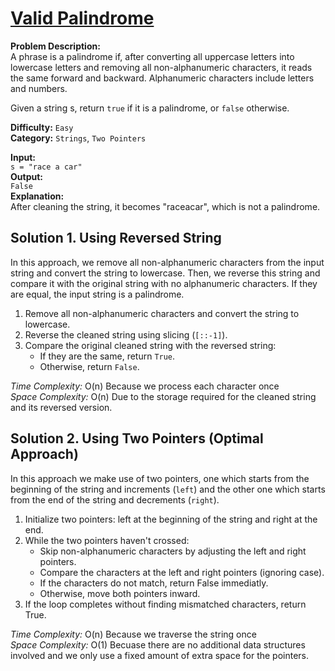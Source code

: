 # [Valid Palindrome](https://leetcode.com/problems/Valid-Palindrome/description/)

**Problem Description:**   
A phrase is a palindrome if, after converting all uppercase letters into lowercase letters and removing all non-alphanumeric characters, it reads the same forward and backward. Alphanumeric characters include letters and numbers.

Given a string s, return `true` if it is a palindrome, or `false` otherwise.

**Difficulty:** `Easy`  
**Category:** `Strings`, `Two Pointers`

**Input:**  
`s = "race a car"`  
**Output:**  
`False`  
**Explanation:**  
After cleaning the string, it becomes "raceacar", which is not a palindrome.



## Solution 1. Using Reversed String

In this approach, we remove all non-alphanumeric characters from the input string and convert the string to lowercase. Then, we reverse this string and compare it with the original string with no alphanumeric characters. If they are equal, the input string is a palindrome.


1. Remove all non-alphanumeric characters and convert the string to lowercase.
2. Reverse the cleaned string using slicing (`[::-1]`).
3. Compare the original cleaned string with the reversed string:
   - If they are the same, return `True`.
   - Otherwise, return `False`.   


*Time Complexity:* O(n) Because we process each character once  
*Space Complexity:* O(n) Due to the storage required for the cleaned string and its reversed version.



## Solution 2. Using Two Pointers (Optimal Approach) 

In this approach we make use of two pointers, one which starts from the beginning of the string and increments (`left`) and the other one which starts from the end of the string and decrements (`right`). 

1. Initialize two pointers: left at the beginning of the string and right at the end.
2. While the two pointers haven't crossed:
    - Skip non-alphanumeric characters by adjusting the left and right pointers.
    - Compare the characters at the left and right pointers (ignoring case).
    - If the characters do not match, return False immediatly.
    - Otherwise, move both pointers inward.
3. If the loop completes without finding mismatched characters, return True.

*Time Complexity:* O(n) Because we traverse the string once   
*Space Complexity:* O(1) Becuase there are no additional data structures involved and we only use a fixed amount of extra space for the pointers.

